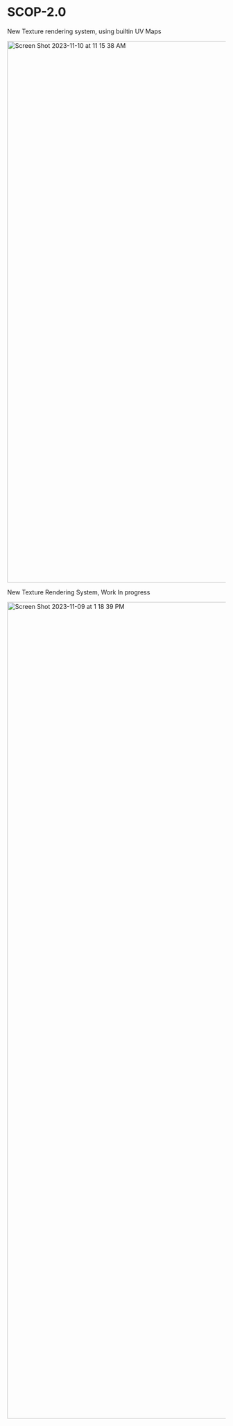 # SCOP-2.0

New Texture rendering system, using builtin UV Maps

<img width="1249" alt="Screen Shot 2023-11-10 at 11 15 38 AM" src="https://github.com/kvebers/SCOP-2.0/assets/49612380/b50355aa-75a2-4098-b614-58b7f67c4b53">


New Texture Rendering System, Work In progress

<img width="1884" alt="Screen Shot 2023-11-09 at 1 18 39 PM" src="https://github.com/kvebers/SCOP-2.0/assets/49612380/7da4c334-6ba9-46d4-b5ae-e16718b4f33d">
